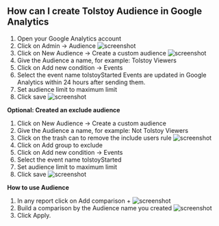 ## How can I create Tolstoy Audience in Google Analytics

1. Open your Google Analytics account 
2. Click on Admin → Audience ![screenshot](https://downloads.intercomcdn.com/i/o/796736064/6e16b5848391c0998c033ea6/image.png)
3. Click on New Audience → Create a custom audience ![screenshot](https://downloads.intercomcdn.com/i/o/796736952/546833100de95560b84b51a4/image.png)
4. Give the Audience a name, for example: Tolstoy Viewers
5. Click on Add new condition → Events
6. Select the event name tolstoyStarted
   Events are updated in Google Analytics within 24 hours after sending them.
7. Set audience limit to maximum limit
8. Click save ![screenshot](https://downloads.intercomcdn.com/i/o/796738256/f216d571393957f5409c981b/image.png)

**Optional: Created an exclude audience**

1. Click on New Audience → Create a custom audience
2. Give the Audience a name, for example: Not Tolstoy Viewers
3. Click on the trash can to remove the include users rule ![screenshot](https://downloads.intercomcdn.com/i/o/796740698/b0917dcece5975646d127ddf/image.png)
4. Click on Add group to exclude
5. Click on Add new condition → Events
6. Select the event name tolstoyStarted 
7. Set audience limit to maximum limit
8. Click save ![screenshot](https://downloads.intercomcdn.com/i/o/796742427/7240a8e6d247cf15e1120e4d/image.png)

**How to use Audience**

1. In any report click on Add comparison + ![screenshot](https://downloads.intercomcdn.com/i/o/796743180/cc0de3161eee53a9255acfd6/image.png)
2. Build a comparison by the Audience name you created ![screenshot](https://downloads.intercomcdn.com/i/o/796743787/383ca96e64c20528f2aad5f7/image.png)
3. Click Apply.
